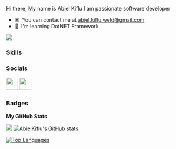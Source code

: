Hi there, My name is Abiel Kiflu I am passionate software developer

* ✉  You can contact me at [abiel.kiflu.weld@gmail.com](mailto:abiel.kiflu.weld@gmail.com)
* 🧠  I'm learning DotNET Framework

<a href="https://www.github.com/AbielKiflu" target="_blank" rel="noreferrer"><img
src="https://img.shields.io/github/followers/AbielKiflu?logo=github&style=for-the-badge&color=0891b2&labelColor=1c1917" /></a>

### Skills



### Socials<p align="left"> <a href="https://www.github.com/AbielKiflu" target="_blank" rel="noreferrer"><img src="https://raw.githubusercontent.com/danielcranney/readme-generator/main/public/icons/socials/github.svg" width="32" height="32" /></a> <a href="https://www.linkedin.com/in/abiel-kiflu-054705230" target="_blank" rel="noreferrer"><img src="https://raw.githubusercontent.com/danielcranney/readme-generator/main/public/icons/socials/linkedin.svg" width="32" height="32" /></a></p>

### Badges

<b>My GitHub Stats</b>

  <a href="http://www.github.com/AbielKiflu"><img src="https://github-readme-streak-stats.herokuapp.com/?user=AbielKiflu&stroke=ffffff&background=1c1917&ring=0891b2&fire=0891b2&currStreakNum=ffffff&currStreakLabel=0891b2&sideNums=ffffff&sideLabels=ffffff&dates=ffffff&hide_border=true" /></a>      <a href="http://www.github.com/AbielKiflu"><img src="https://github-readme-stats.vercel.app/api?username=AbielKiflu&show_icons=true&hide=stars,issues,&count_private=true&title_color=0891b2&    text_color=ffffff&icon_color=0891b2&bg_color=1c1917&hide_border=true&show_icons=true" alt="AbielKiflu's GitHub stats" /></a>




<a href="https://github.com/AbielKiflu" align="left"><img src="https://github-readme-stats.vercel.app/api/top-langs/?username=AbielKiflu&langs_count=10&title_color=0891b2&text_color=ffffff&icon_color=0891b2&bg_color=1c1917&hide_border=true&locale=en&custom_title=Top%20%Languages" alt="Top Languages" /></a>
